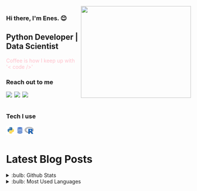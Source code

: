 <img src = "https://media3.giphy.com/media/SvckSy7fFviqrq8ClF/giphy.gif?cid=ecf05e47aif4drtdptsmyqbtr0xdr8e6pmyp6ijhsdrt40bh&rid=giphy.gif&ct=g" align="right" width="300" height="250">

### Hi there, I'm Enes. :blush:

## Python Developer | Data Scientist

<font color="pink">Coffee is how  I keep up with '<
code />' </font>

### Reach out to me

[<img  width="22" src="https://unpkg.com/simple-icons@v8/icons/linkedin.svg" align="left" />][Linkedin]
[<img  width="22" src="https://unpkg.com/simple-icons@v8/icons/twitter.svg" align="left" />][Twitter]
[<img  width="22" src="https://unpkg.com/simple-icons@v8/icons/instagram.svg" align="left" />][Instagram]

<br />
<br />

### Tech I use

<img align = "left" src="https://raw.githubusercontent.com/github/explore/80688e429a7d4ef2fca1e82350fe8e3517d3494d/topics/python/python.png" width ="25" height="25">
<img align = "left" src="https://raw.githubusercontent.com/github/explore/80688e429a7d4ef2fca1e82350fe8e3517d3494d/topics/sql/sql.png" width ="25" height="25">
<img align = "left" src="https://raw.githubusercontent.com/github/explore/80688e429a7d4ef2fca1e82350fe8e3517d3494d/topics/r/r.png" width ="25" height="25">

<br />
<br />

# Latest Blog Posts
<!-- BLOG-POST-LIST:START -->
<!-- BLOG-POST-LIST:END -->

<details>
<summary>:bulb: Github Stats</summary>
<img src="https://github-readme-stats.vercel.app/api?username=enessasmaz&theme=radical">
</details>

<details>
<summary>:bulb: Most Used Languages</summary>
<img src="https://github-readme-stats.vercel.app/api/top-langs/?username=enessasmaz&layout=compact">
</details>



[Linkedin]: https://www.linkedin.com/in/enessasmazz
[Twitter]: https://twitter.com/Enes_Sasmaz
[Instagram]: https://www.instagram.com/enessasmazz





